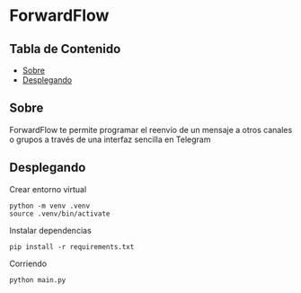 # ForwardFlow

## Tabla de Contenido

- [Sobre](#about)
- [Desplegando](#getting_started)

## Sobre <a name = "about"></a>

ForwardFlow te permite programar el reenvío de un mensaje a otros canales o grupos a través de una interfaz sencilla
en Telegram

## Desplegando <a name = "deployment"></a>

Crear entorno virtual

```console
python -m venv .venv
source .venv/bin/activate
```

Instalar dependencias

```console
pip install -r requirements.txt
```

Corriendo

```console
python main.py
```
